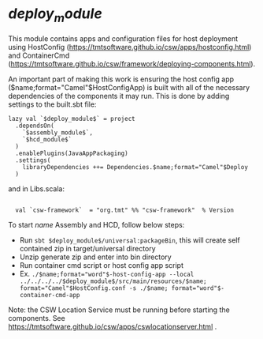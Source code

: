 # $deploy_module$

This module contains apps and configuration files for host deployment using 
HostConfig (https://tmtsoftware.github.io/csw/apps/hostconfig.html) and 
ContainerCmd (https://tmtsoftware.github.io/csw/framework/deploying-components.html).

An important part of making this work is ensuring the host config app ($name;format="Camel"$HostConfigApp) is built
with all of the necessary dependencies of the components it may run.  This is done by adding settings to the
built.sbt file:

```
lazy val `$deploy_module$` = project
  .dependsOn(
    `$assembly_module$`,
    `$hcd_module$`
  )
  .enablePlugins(JavaAppPackaging)
  .settings(
    libraryDependencies ++= Dependencies.$name;format="Camel"$Deploy
  )
```

and in Libs.scala:

```

  val `csw-framework`  = "org.tmt" %% "csw-framework"  % Version

```

To start $name$ Assembly and HCD, follow below steps:

 - Run `sbt $deploy_module$/universal:packageBin`, this will create self contained zip in target/universal directory
 - Unzip generate zip and enter into bin directory
 - Run container cmd script or host config app script
 - Ex.  `./$name;format="word"$-host-config-app --local ../../../../$deploy_module$/src/main/resources/$name; format="Camel"$HostConfig.conf -s ./$name; format="word"$-container-cmd-app`

Note: the CSW Location Service must be running before starting the components.
See https://tmtsoftware.github.io/csw/apps/cswlocationserver.html .